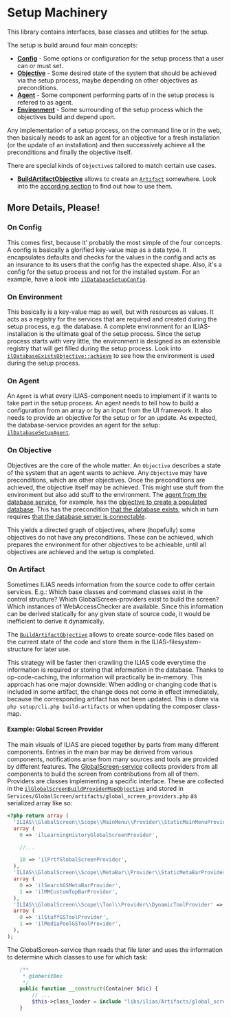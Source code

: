 # Setup Machinery

This library contains interfaces, base classes and utilities for the setup.

The setup is build around four main concepts:

* [**Config**](./Config.php) - Some options or configuration for the setup process
that a user can or must set.
* [**Objective**](./Objective.php) - Some desired state of the system that should
be achieved via the setup process, maybe depending on other objectives as preconditions.
* [**Agent**](./Agent.php) - Some component performing parts of in the setup process
is refered to as agent.
* [**Environment**](./Environment.php) - Some surrounding of the setup process which
the objectives build and depend upon.

Any implementation of a setup process, on the command line or in the web, then
basically needs to ask an agent for an objective for a fresh installation (or the
update of an installation) and then successively achieve all the preconditions
and finally the objective itself.

There are special kinds of `Objective`s tailored to match certain use cases.

* [**BuildArtifactObjective**](./BuildArtifactObjective.php) allows to create an
[`Artifact`](./Artifact.php) somewhere. Look into the [according section](#on-artifacts)
to find out how to use them.

## More Details, Please!

### On Config

This comes first, because it' probably the most simple of the four concepts. A
config is basically a glorified key-value map as a data type. It encapsulates
defaults and checks for the values in the config and acts as an insurance to its
users that the config has the expected shape. Also, it's a config for the setup
process and not for the installed system. For an example, have a look into
[`ilDatabaseSetupConfig`](Services/Database/classes/Setup/class.ilDatabaseSetupConfig.php).

### On Environment

This basically is a key-value map as well, but with resources as values. It acts
as a registry for the services that are required and created during the setup
process, e.g. the database. A complete environment for an ILIAS-installation is
the ultimate goal of the setup process. Since the setup process starts with very
little, the environment is designed as an extensible registry that will get
filled during the setup process. Look into [`ilDatabaseExistsObjective::achieve`](Services/Database/classes/Setup/class.ilDatabaseExistsObjective.php)
to see how the environment is used during the setup process.

### On Agent

An `Agent` is what every ILIAS-component needs to implement if it wants to take
part in the setup process. An agent needs to tell how to build a configuration
from an array or by an input from the UI framework. It also needs to provide an
objective for the setup or for an update. As expected, the database-service
provides an agent for the setup: [`ilDatabaseSetupAgent`](Services/Database/classes/Setup/class.ilDatabaseSetupAgent.php).

### On Objective

Objectives are the core of the whole matter. An `Objective` describes a state of
the system that an agent wants to achieve. Any `Objective` may have preconditions,
which are other objectives. Once the preconditions are achieved, the objective
itself may be achieved. This might use stuff from the environment but also add
stuff to the environment. The [agent from the database service](Services/Database/classes/Setup/class.ilDatabaseSetupAgent.php),
for example, has the [objective to create a populated database](Services/Database/classes/Setup/class.ilDatabasePopulatedObjective.php).
This has the precondition [that the database exists](Services/Database/classes/Setup/class.ilDatabaseExistsObjective.php),
which in turn requires [that the database server is connectable](Services/Database/classes/Setup/class.ilDatabaseExistsObjective.php).

This yields a directed graph of objectives, where (hopefully) some objectives do
not have any preconditions. These can be achieved, which prepares the environment
for other objectives to be achieable, until all objectives are achieved and the
setup is completed.

### On Artifact

Sometimes ILIAS needs information from the source code to offer certain services.
E.g.: Which base classes and command classes exist in the control structure?
Which GlobalScreen-providers exist to build the screen? Which instances of
WebAccessChecker are available. Since this information can be derived statically
for any given state of source code, it would be inefficient to derive it dynamically.

The [`BuildArtifactObjective`](./BuildArtifactObjective.php) allows to create source-code
files based on the current state of the code and store them in the ILIAS-filesystem-
structure for later use.

This strategy will be faster then crawling the ILIAS code everytime the information
is required or storing that information in the database. Thanks to op-code-caching,
the information will practically be in-memory. This approach has one major downside:
When adding or changing code that is included in some artifact, the change does
not come in effect immediately, because the corresponding artifact has not been
updated. This is done via `php setup/cli.php build-artifacts` or when updating
the composer class-map.


#### Example: Global Screen Provider

The main visuals of ILIAS are pieced together by parts from many different components.
Entries in the main bar may be derived from various components, notifications arise
from many sources and tools are provided by different features. The [GlobalScreen-service](../../Services/GlobalScreen)
collects providers from all components to build the screen from contributions from
all of them. Providers are classes implementing a specific interface. These are
collected in the [`ilGlobalScreenBuildProviderMapObjective`](../../Services/GlobalScreen/classes/Setup/class.ilGlobalScreenBuildProviderMapObjective.php)
and stored in `Services/GlobalScreen/artifacts/global_screen_providers.php` as
serialized array like so:

```php
<?php return array (
  'ILIAS\\GlobalScreen\\Scope\\MainMenu\\Provider\\StaticMainMenuProvider' =>
  array (
    0 => 'ilLearningHistoryGlobalScreenProvider',

	//...

    18 => 'ilPrtfGlobalScreenProvider',
  ),
  'ILIAS\\GlobalScreen\\Scope\\MetaBar\\Provider\\StaticMetaBarProvider' =>
  array (
    0 => 'ilSearchGSMetaBarProvider',
    1 => 'ilMMCustomTopBarProvider',
  ),
  'ILIAS\\GlobalScreen\\Scope\\Tool\\Provider\\DynamicToolProvider' =>
  array (
    0 => 'ilStaffGSToolProvider',
    1 => 'ilMediaPoolGSToolProvider',
  ),
);
```

The GlobalScreen-service than reads that file later and uses the information to
determine which classes to use for which task:

```php
	/**
	 * @inheritDoc
	 */
	public function __construct(Container $dic) {
		// ...
		$this->class_loader = include "libs/ilias/Artifacts/global_screen_providers.php";
	}
```
